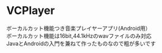 # VCPlayer
ボーカルカット機能つき音楽プレイヤーアプリ(Android用）  
ボーカルカット機能は16bit,44.1kHzのwavファイルのみ対応  
JavaとAndroidの入門を兼ねて作ったものなので粗が多いです  
